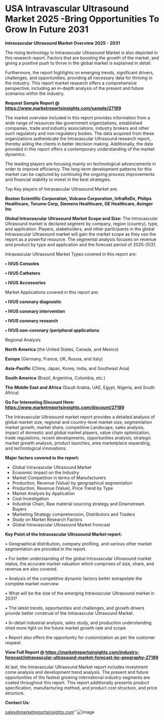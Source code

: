  # USA Intravascular Ultrasound Market 2025 -Bring Opportunities To Grow In Future 2031

<Strong> Intravascular Ultrasound Market Overview 2025 - 2031</strong>

The rising technology in Intravascular Ultrasound Market is also depicted in this research report. Factors that are boosting the growth of the market, and giving a positive push to thrive in the global market is explained in detail.

Furthermore, the report highlights on emerging trends, significant drivers, challenges, and opportunities, providing all necessary data for thriving in the industry. This report market research offers a comprehensive perspective, including an in-depth analysis of the present and future scenarios within the industry.

<strong>Request Sample Report @ <a href=https://www.marketreportsinsights.com/sample/27189>https://www.marketreportsinsights.com/sample/27189</a></strong>

The market overview included in this report provides information from a wide range of resources like government organizations, established companies, trade and industry associations, industry brokers and other such regulatory and non-regulatory bodies. The data acquired from these organizations authenticate the Intravascular Ultrasound research report, thereby aiding the clients in better decision making. Additionally, the data provided in this report offers a contemporary understanding of the market dynamics.

The leading players are focusing mainly on technological advancements in order to improve efficiency. The long-term development patterns for this market can be captured by continuing the ongoing process improvements and financial stability to invest in the best strategies.

Top Key players of Intravascular Ultrasound Market are:

<strong>Boston Scientific Corporation, Volcano Corporation, InfraReDx, Philips Healthcare, Terumo Corp, Siemens Healthcare, GE Healthcare, Avinger Inc</strong>

<strong><b>Global Intravascular Ultrasound Market Scope and Size:</b></strong>
The Intravascular Ultrasound market is declared segment by company, region (country), type, and application. Players, stakeholders, and other participants in the global Intravascular Ultrasound market will gain the market scope as they use the report as a powerful resource. The segmental analysis focuses on revenue and product by type and application and the forecast period of 2025-2031.

Intravascular Ultrasound Market Types covered in this report are:

<strong>• IVUS Consoles

• IVUS Catheters

• IVUS Accessories</strong>

Market Applications covered in this report are:

<strong>• IVUS coronary diagnostic

• IVUS coronary intervention

• IVUS coronary research

• IVUS non-coronary /peripheral applications</strong> 

Regional Analysis

<strong>North America</strong> (the United States, Canada, and Mexico)

<strong>Europe</strong> (Germany, France, UK, Russia, and Italy)

<strong>Asia-Pacific</strong> (China, Japan, Korea, India, and Southeast Asia)

<strong>South America</strong> (Brazil, Argentina, Colombia, etc.)

<strong>The Middle East and Africa</strong> (Saudi Arabia, UAE, Egypt, Nigeria, and South Africa)

<strong>Go For Interesting Discount Here: <a href=https://www.marketreportsinsights.com/discount/27189>https://www.marketreportsinsights.com/discount/27189</a></strong>

The Intravascular Ultrasound market report provides a detailed analysis of global market size, regional and country-level market size, segmentation market growth, market share, competitive Landscape, sales analysis, impact of domestic and global market players, value chain optimization, trade regulations, recent developments, opportunities analysis, strategic market growth analysis, product launches, area marketplace expanding, and technological innovations.

<strong><b>Major factors covered in the report:</b></strong>
<ul>
  <li>Global Intravascular Ultrasound Market </li>
  <li>Economic Impact on the Industry</li>
  <li>Market Competition in terms of Manufacturers</li>
  <li>Production, Revenue (Value) by geographical segmentation</li>
  <li>Production, Revenue (Value), Price Trend by Type</li>
  <li>Market Analysis by Application</li>
  <li>Cost Investigation</li>
  <li>Industrial Chain, Raw material sourcing strategy and Downstream Buyers</li>
  <li>Marketing Strategy comprehension, Distributors and Traders</li>
  <li>Study on Market Research Factors</li>
  <li>Global Intravascular Ultrasound Market Forecast</li>
</ul>

<strong><b>Key Point of the Intravascular Ultrasound Market report:</b></strong>

• Geographical distribution, company profiling, and various other market segmentation are provided in the report.

• For better understanding of the global Intravascular Ultrasound market status, the accurate market valuation which comprises of size, share, and revenue are also covered.

• Analysis of the competitive dynamic factors better extrapolate the complete market overview

• What will be the size of the emerging Intravascular Ultrasound market in 2031?

• The latest trends, opportunities and challenges, and growth drivers provide better construal of the Intravascular Ultrasound Market.

• In-detail industrial analysis, sales study, and production understanding shed more light on the future market growth rate and scope.

• Report also offers the opportunity for customization as per the customer request.

<strong><b>View Full Report @ <a href=https://marketreportsinsights.com/industry-forecast/intravascular-ultrasound-market-forecast-by-geography-27189>https://marketreportsinsights.com/industry-forecast/intravascular-ultrasound-market-forecast-by-geography-27189</a></b></strong>


At last, the Intravascular Ultrasound Market report includes investment come analysis and development trend analysis. The present and future opportunities of the fastest growing international industry segments are coated throughout this report. This report additionally presents product specification, manufacturing method, and product cost structure, and price structure.

<strong>Contact Us:</strong>

sales@marketreportsinsights.com"
![image](https://github.com/user-attachments/assets/1ca017af-8dac-46da-bd1b-d294aef16779)
